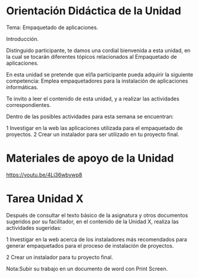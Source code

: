 # Orientación Didáctica de la Unidad

Tema: Empaquetado de aplicaciones.

Introducción.

Distinguido participante, te damos una cordial bienvenida a esta unidad, en la cual se tocarán diferentes tópicos relacionados al Empaquetado de aplicaciones.


En esta unidad se pretende que el/la participante pueda adquirir la siguiente competencia: Emplea empaquetadores para la instalación de aplicaciones informáticas.

Te invito a leer el contenido de esta unidad, y a realizar las actividades correspondientes.

Dentro de las posibles actividades para esta semana se encuentran:

1 Investigar en la web las aplicaciones utilizada para el empaquetado de proyectos.
2 Crear un instalador para ser utilizado en tu proyecto final.

# Materiales de apoyo de la Unidad

https://youtu.be/4Lj36wbywp8

# Tarea Unidad X

Después de consultar el texto básico de la asignatura y otros documentos sugeridos por su facilitador, en el contenido de la Unidad X, realiza las actividades sugeridas:

1 Investigar en la web acerca de los instaladores más recomendados para generar empaquetados para el proceso de instalación de proyectos.

2 Crear un instalador para tu proyecto final.

Nota:Subir su trabajo en un documento de word con Print Screen.